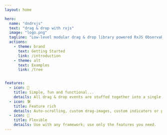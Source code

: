 ```yaml
---
layout: home

hero:
  name: "dndrxjs"
  text: "drag & drop with rxjs"
  image: "logo.png"
  tagline: "Low-level modular drag & drop library powered RxJS Observables."
  actions:
    - theme: brand
      text: Getting Started
      link: /introduction
    - theme: alt
      text: Examples
      link: /tree


features:
  - icon: 🎉
    title: Simple, fun and functional...
    details: All drag & drop events are stuffed together into a single RxJS observable.
  - icon: 🛠️
    title: Feature rich
    details: Auto-scrolling, custom drag-images, custom indicators or placeholders, multiple-lists, nesting...
  - icon: 🚤
    title: Flexible 
    details: Use with any framework; use only the features you need.
---
```


